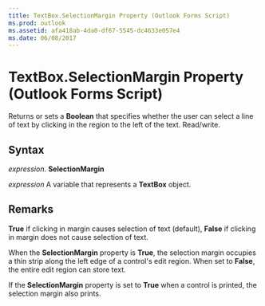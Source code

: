 ```yaml
---
title: TextBox.SelectionMargin Property (Outlook Forms Script)
ms.prod: outlook
ms.assetid: afa418ab-4da0-df67-5545-dc4633e057e4
ms.date: 06/08/2017
---
```



# TextBox.SelectionMargin Property (Outlook Forms Script)

Returns or sets a  **Boolean** that specifies whether the user can select a line of text by clicking in the region to the left of the text. Read/write.


## Syntax

 _expression_. **SelectionMargin**

 _expression_ A variable that represents a  **TextBox** object.


## Remarks

 **True** if clicking in margin causes selection of text (default), **False** if clicking in margin does not cause selection of text.

When the  **SelectionMargin** property is **True**, the selection margin occupies a thin strip along the left edge of a control's edit region. When set to  **False**, the entire edit region can store text.

If the  **SelectionMargin** property is set to **True** when a control is printed, the selection margin also prints.


